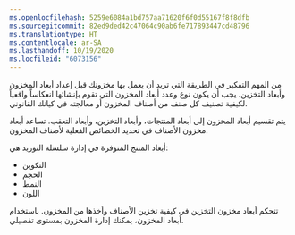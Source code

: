 ```yaml
---
ms.openlocfilehash: 5259e6084a1bd757aa71620f6f0d55167f8f8dfb
ms.sourcegitcommit: 82ed9ded42c47064c90ab6fe717893447cd48796
ms.translationtype: HT
ms.contentlocale: ar-SA
ms.lasthandoff: 10/19/2020
ms.locfileid: "6073156"
---
```

من المهم التفكير في الطريقة التي تريد أن يعمل بها مخزونك قبل إعداد أبعاد المخزون وأبعاد التخزين. يجب أن يكون نوع وعدد أبعاد المخزون التي تقوم بإنشائها انعكاساً واقعياً لكيفية تصنيف كل صنف من أصناف المخزون أو معالجته في كيانك القانوني.

يتم تقسيم أبعاد المخزون إلى أبعاد المنتجات، وأبعاد التخزين، وأبعاد التعقب. تساعد أبعاد مخزون الأصناف في تحديد الخصائص الفعلية لأصناف المخزون. 

أبعاد المنتج المتوفرة في إدارة سلسلة التوريد هي: 

- التكوين
- الحجم
- النمط
- اللون

تتحكم أبعاد مخزون التخزين في كيفية تخزين الأصناف وأخذها من المخزون. باستخدام أبعاد المخزون، يمكنك إدارة المخزون بمستوى تفصيلي.
